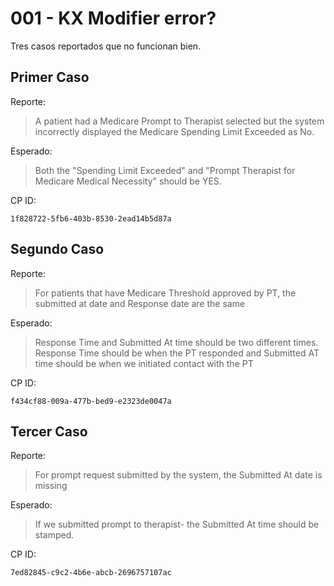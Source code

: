 # 001 - KX Modifier error?

Tres casos reportados que no funcionan bien.

## Primer Caso

Reporte:
> A patient had a Medicare Prompt to Therapist selected but the system incorrectly displayed the Medicare Spending Limit Exceeded as No.

Esperado:
> Both the "Spending Limit Exceeded" and "Prompt Therapist for Medicare Medical Necessity" should be YES.

CP ID:
```
1f828722-5fb6-403b-8530-2ead14b5d87a
```

## Segundo Caso

Reporte:
> For patients that have Medicare Threshold approved by PT, the submitted at date and Response date are the same

Esperado:
> Response Time and Submitted At time should be two different times. Response Time should be when the PT responded and Submitted AT time should be when we initiated contact with the PT

CP ID:
```
f434cf88-009a-477b-bed9-e2323de0047a
```

## Tercer Caso

Reporte:
> For prompt request submitted by the system, the Submitted At date is missing

Esperado:
> If we submitted prompt to therapist- the Submitted At time should be stamped.

CP ID:
```
7ed82845-c9c2-4b6e-abcb-2696757107ac
```